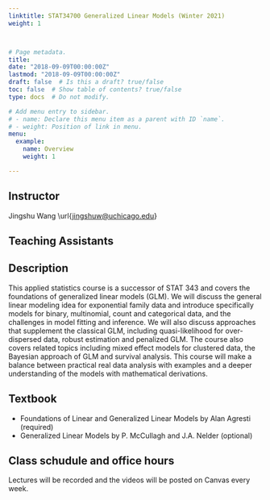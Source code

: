 ```yaml
---
linktitle: STAT34700 Generalized Linear Models (Winter 2021)
weight: 1



# Page metadata.
title: 
date: "2018-09-09T00:00:00Z"
lastmod: "2018-09-09T00:00:00Z"
draft: false  # Is this a draft? true/false
toc: false  # Show table of contents? true/false
type: docs  # Do not modify.

# Add menu entry to sidebar.
# - name: Declare this menu item as a parent with ID `name`.
# - weight: Position of link in menu.
menu:
  example:
    name: Overview
    weight: 1

---
```


## Instructor

Jingshu Wang \url{jingshuw@uchicago.edu}

## Teaching Assistants


## Description

This applied statistics course is a successor of STAT 343 and covers the foundations of generalized linear models (GLM). We will discuss the general linear modeling idea for exponential family data and introduce specifically models for binary, multinomial, count and categorical data, and the challenges in model fitting and inference. We will also discuss approaches that supplement the classical GLM, including quasi-likelihood for over-dispersed data, robust estimation and penalized GLM. The course also covers related topics including mixed effect models for clustered data, the Bayesian approach of GLM and survival analysis. This course will make a balance between practical real data analysis with examples and a deeper understanding of the models with mathematical derivations.

## Textbook

- Foundations of Linear and Generalized Linear Models by Alan Agresti (required) 
- Generalized Linear Models by P. McCullagh and J.A. Nelder (optional)


## Class schudule and office hours
Lectures will be recorded and the videos will be posted on Canvas every week.


